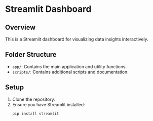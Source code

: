 # Streamlit Dashboard

## Overview
This is a Streamlit dashboard for visualizing data insights interactively.

## Folder Structure
- `app/`: Contains the main application and utility functions.
- `scripts/`: Contains additional scripts and documentation.

## Setup
1. Clone the repository.
2. Ensure you have Streamlit installed:
   ```bash
   pip install streamlit